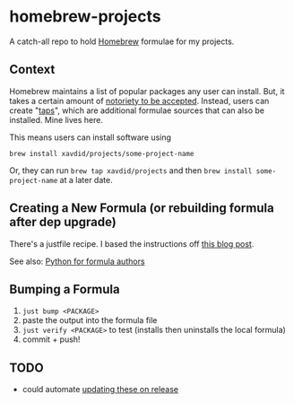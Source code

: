 # homebrew-projects

A catch-all repo to hold [Homebrew](https://brew.sh/) formulae for my projects.

## Context

Homebrew maintains a list of popular packages any user can install. But, it takes a certain amount of [notoriety to be accepted](https://docs.brew.sh/Acceptable-Formulae#niche-or-self-submitted-stuff). Instead, users can create "[taps](https://docs.brew.sh/How-to-Create-and-Maintain-a-Tap)", which are additional formulae sources that can also be installed. Mine lives here.

This means users can install software using

```
brew install xavdid/projects/some-project-name
```

Or, they can run `brew tap xavdid/projects` and then `brew install some-project-name` at a later date.

## Creating a New Formula (or rebuilding formula after dep upgrade)

There's a justfile recipe. I based the instructions off [this blog post](https://til.simonwillison.net/homebrew/packaging-python-cli-for-homebrew).

See also: [Python for formula authors](https://docs.brew.sh/Python-for-Formula-Authors)

## Bumping a Formula

1. `just bump <PACKAGE>`
2. paste the output into the formula file
3. `just verify <PACKAGE>` to test (installs then uninstalls the local formula)
4. commit + push!

## TODO

- could automate [updating these on release](https://til.simonwillison.net/homebrew/auto-formulas-github-actions)
